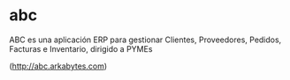 abc
===

ABC es una aplicación ERP para gestionar Clientes, Proveedores, Pedidos, Facturas e Inventario, dirigido a PYMEs

(http://abc.arkabytes.com)
